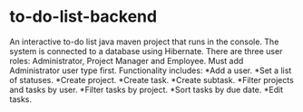 # to-do-list-backend
An interactive to-do list java maven project that runs in the console.
The system is connected to a database using Hibernate.
There are three user roles: Administrator, Project Manager and Employee. Must add Administrator user type first.
Functionality includes: 
  *Add a user.
  *Set a list of statuses.
  *Create project.
  *Create task.
  *Create subtask.
  *Filter projects and tasks by user.
  *Filter tasks by project.
  *Sort tasks by due date.
  *Edit tasks.
